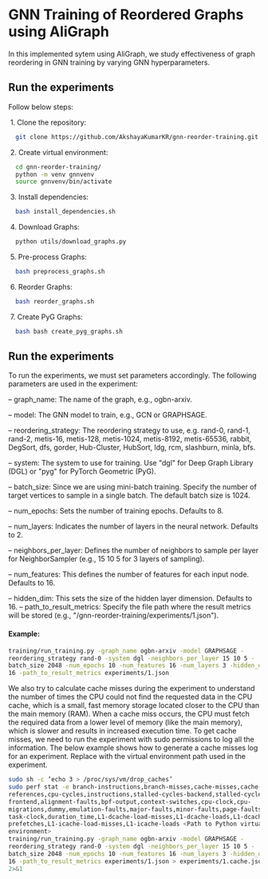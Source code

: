 # GNN Training of Reordered Graphs using AliGraph

In this implemented sytem using AliGraph, we study effectiveness of graph reordering in GNN training by varying GNN hyperparameters.



## Run the experiments

Follow below steps:

&nbsp;1. Clone the repository:
```bash
  git clone https://github.com/AkshayaKumarKR/gnn-reorder-training.git
```
&nbsp;2. Create virtual environment: 
```bash
  cd gnn-reorder-training/
  python -m venv gnnvenv
  source gnnvenv/bin/activate
```
&nbsp;3. Install dependencies: 
```bash
  bash install_dependencies.sh
```
&nbsp;4. Download Graphs:
```bash
  python utils/download_graphs.py
```
&nbsp;5. Pre-process Graphs:
```bash
  bash preprocess_graphs.sh
```
&nbsp;6. Reorder Graphs:
```bash
  bash reorder_graphs.sh
```
&nbsp;7. Create PyG Graphs:
```bash
  bash bash create_pyg_graphs.sh
```

## Run the experiments
To run the experiments, we must set parameters accordingly. The
following parameters are used in the experiment:

– graph_name: The name of the graph, e.g., ogbn-arxiv. 

– model: The GNN model to train, e.g., GCN or GRAPHSAGE. 

– reordering_strategy: The reordering strategy to use, e.g. rand-0, rand-1, rand-2, metis-16, metis-128, metis-1024, metis-8192, metis-65536, rabbit, DegSort, dfs, gorder, Hub-Cluster, HubSort, ldg, rcm, slashburn, minla, bfs.

– system: The system to use for training. Use "dgl" for Deep Graph Library (DGL) or "pyg" for PyTorch Geometric (PyG).

– batch_size: Since we are using mini-batch training. Specify the number of target vertices to sample in a single batch. The default batch size is 1024.

– num_epochs: Sets the number of training epochs. Defaults to 8.

– num_layers: Indicates the number of layers in the neural network. Defaults to 2.

– neighbors_per_layer: Defines the number of neighbors to sample per layer for NeighborSampler (e.g., 15 10 5 for 3 layers of sampling).

– num_features: This defines the number of features for each input node. Defaults to 16.

– hidden_dim: This sets the size of the hidden layer dimension. Defaults to 16.
– path_to_result_metrics: Specify the file path where the result metrics will be stored (e.g., "/gnn-reorder-training/experiments/1.json").

#### Example: 
```bash
training/run_training.py -graph_name ogbn-arxiv -model GRAPHSAGE -
reordering_strategy rand-0 -system dgl -neighbors_per_layer 15 10 5 -
batch_size 2048 -num_epochs 10 -num_features 16 -num_layers 3 -hidden_dim
16 -path_to_result_metrics experiments/1.json
```
We also try to calculate cache misses during the experiment to understand the number of times the CPU could not find the requested data in the CPU cache, which is a small, fast memory storage located closer to the CPU than the main memory (RAM). When a cache miss occurs, the CPU must fetch the required data from a lower level of memory (like the main memory), which is slower and results in increased execution time. To get cache misses, we need to run the experiment with sudo permissions to log all the information. The below example shows how to generate a cache misses log for an experiment. Replace <Path to Python virtual environment> with the virtual environment path used in the experiment.
```bash
sudo sh -c ’echo 3 > /proc/sys/vm/drop_caches’
sudo perf stat -e branch-instructions,branch-misses,cache-misses,cache-
references,cpu-cycles,instructions,stalled-cycles-backend,stalled-cycles-
frontend,alignment-faults,bpf-output,context-switches,cpu-clock,cpu-
migrations,dummy,emulation-faults,major-faults,minor-faults,page-faults,
task-clock,duration_time,L1-dcache-load-misses,L1-dcache-loads,L1-dcache-
prefetches,L1-icache-load-misses,L1-icache-loads <Path to Python virtual
environment>
training/run_training.py -graph_name ogbn-arxiv -model GRAPHSAGE -
reordering_strategy rand-0 -system dgl -neighbors_per_layer 15 10 5 -
batch_size 2048 -num_epochs 10 -num_features 16 -num_layers 3 -hidden_dim
16 -path_to_result_metrics experiments/1.json > experiments/1.cache.json
2>&1
```
